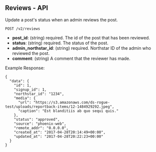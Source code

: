 ## Reviews - API

Update a post's status when an admin reviews the post.

```
POST /v2/reviews
```

- **post_id**: (string) required.
  The id of the post that has been reviewed.
- **status**: (string) required.
  The status of the post.
- **admin_northstar_id**: (string) required.
  Northstar ID of the admin who reviewed the post.
- **comment**: (string)
  A comment that the reviewer has made.

Example Response:

```
{
  "data": {
    "id": 1,
    "signup_id": 1,
    "northstar_id": "1234",
    "media": {
      "url": "https://s3.amazonaws.com/ds-rogue-test/uploads/reportback-items/12-1484929292.jpeg",
      "caption": "Est blanditiis ab quo sequi quis."
    },
    "status": "approved",
    "source": "phoenix-web",
    "remote_addr": "0.0.0.0",
    "created_at": "2017-04-28T20:14:49+00:00",
    "updated_at": "2017-04-28T20:22:23+00:00"
  }
}
```
